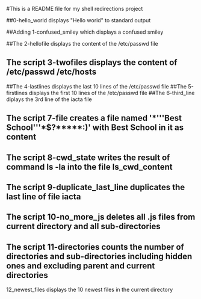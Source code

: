 #This is a README file for my shell redirections project

##0-hello_world displays "Hello world" to standard output

##Adding 1-confused_smiley which displays a confused smiley

##The 2-hellofile displays the content of the /etc/passwd file
## The script 3-twofiles displays the content of /etc/passwd /etc/hosts
##The 4-lastlines displays the last 10 lines of the /etc/passwd file
##The 5-firstlines displays the first 10 lines of the /etc/passwd file
##The 6-third_line diplays the 3rd line of the iacta file
## The script 7-file creates a file named '\*\'\''Best School\'\''\*$\?\*\*\*\*\*:)' with Best School in it as content
## The script 8-cwd_state writes the result of command ls -la into the file ls_cwd_content
## The script 9-duplicate_last_line duplicates the last line of file iacta
## The script 10-no_more_js deletes all .js files from current directory and all sub-directories
## The script 11-directories counts the number of directories and sub-directories including hidden ones and excluding parent and current directories
12_newest_files displays the 10 newest files in the current directory
